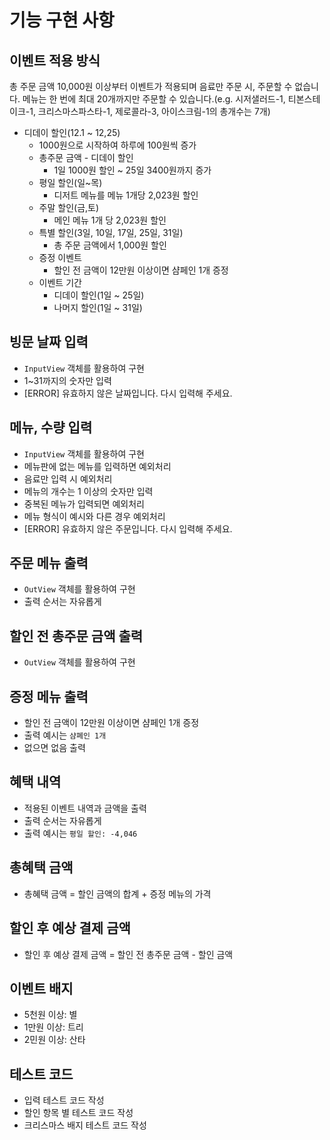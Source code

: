 # 기능 구현 사항

## 이벤트 적용 방식
총 주문 금액 10,000원 이상부터 이벤트가 적용되며 음료만 주문 시, 주문할 수 없습니다.
메뉴는 한 번에 최대 20개까지만 주문할 수 있습니다.(e.g. 시저샐러드-1, 티본스테이크-1, 크리스마스파스타-1, 제로콜라-3, 아이스크림-1의 총개수는 7개)

- 디데이 할인(12.1 ~ 12,25)
    - 1000원으로 시작하여 하루에 100원씩 증가
    - 총주문 금액 - 디데이 할인
        - 1일 1000원 할인 ~ 25일 3400원까지 증가
    - 평일 할인(일~목)
        - 디저트 메뉴를 메뉴 1개당 2,023원 할인
    - 주말 할인(금,토)
        - 메인 메뉴 1개 당 2,023원 할인
    - 특별 할인(3일, 10일, 17일, 25일, 31일)
        - 총 주문 금액에서 1,000원 할인
    - 증정 이벤트
        - 할인 전 금액이 12만원 이상이면 샴페인 1개 증정
    - 이벤트 기간
        - 디데이 할인(1일 ~ 25일)
        - 나머지 할인(1일 ~ 31일)
## 빙문 날짜 입력
- `InputView` 객체를 활용하여 구현
- 1~31까지의 숫자만 입력
- [ERROR] 유효하지 않은 날짜입니다. 다시 입력해 주세요.

## 메뉴, 수량 입력
- `InputView` 객체를 활용하여 구현
- 메뉴판에 없는 메뉴를 입력하면 예외처리
- 음료만 입력 시 예외처리
- 메뉴의 개수는 1 이상의 숫자만 입력
- 중복된 메뉴가 입력되면 예외처리
- 메뉴 형식이 예시와 다른 경우 예외처리
- [ERROR] 유효하지 않은 주문입니다. 다시 입력해 주세요.

## 주문 메뉴 출력
- `OutView` 객체를 활용하여 구현
- 출력 순서는 자유롭게

## 할인 전 총주문 금액 출력
- `OutView` 객체를 활용하여 구현

## 증정 메뉴 출력
- 할인 전 금액이 12만원 이상이면 샴페인 1개 증정
- 출력 예시는 `샴폐인 1개`
- 없으면 없음 출력

## 혜택 내역
- 적용된 이벤트 내역과 금액을 출력
- 출력 순서는 자유롭게
- 출력 예시는 `평일 할인: -4,046`

## 총혜택 금액
- 총혜택 금액 = 할인 금액의 합계 + 증정 메뉴의 가격

## 할인 후 예상 결제 금액
- 할인 후 예상 결제 금액 = 할인 전 총주문 금액 - 할인 금액

## 이벤트 배지

- 5천원 이상: 별
- 1만원 이상: 트리
- 2민원 이상: 산타

## 테스트 코드
- 입력 테스트 코드 작성
- 할인 항목 별 테스트 코드 작성
- 크리스마스 배지 테스트 코드 작성
